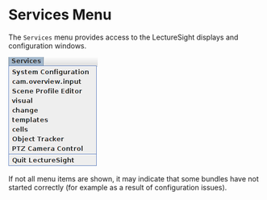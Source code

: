 # Services Menu

The `Services` menu provides access to the LectureSight displays and configuration windows.

![Services Menu](../images/ls_services_menu.png "Services Menu")

If not all menu items are shown, it may indicate that some bundles have not started correctly (for example as a result of configuration issues).
